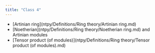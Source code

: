```yaml
---
title: "Class 4"
---
```


- [Artinian ring](ntpy/Definitions/Ring theory/Artinian ring.md)
- [Noetherian](ntpy/Definitions/Ring theory/Noetherian ring.md) and Artinian modules
- [Tensor product (of modules)](ntpy/Definitions/Ring theory/Tensor product (of modules).md)
